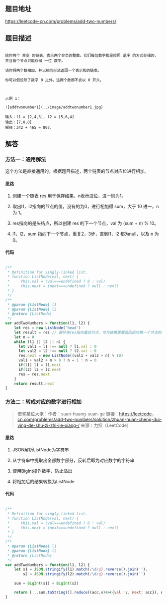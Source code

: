 ## 题目地址

https://leetcode-cn.com/problems/add-two-numbers/

## 题目描述

```

给你两个 非空 的链表，表示两个非负的整数。它们每位数字都是按照 逆序 的方式存储的，并且每个节点只能存储 一位 数字。

请你将两个数相加，并以相同形式返回一个表示和的链表。

你可以假设除了数字 0 之外，这两个数都不会以 0 开头。

 

示例 1：

![addtwonumber1](../image/addtwonumber1.jpg)

输入：l1 = [2,4,3], l2 = [5,6,4]
输出：[7,0,8]
解释：342 + 465 = 807.

```

## 解答

### 方法一：通用解法

这个方法是直接通用的。根据题目描述，两个链表的节点对应位进行相加。

#### 思路

1. 创建一个链表 res 用于保存结果，n表示进位，进一则为1。

2. 取出l1，l2指向的节点的值，没有的为0，进行相加得 sum，大于 10 进一，n 为 1。

3. res指向的是头结点，所以创建 res 的下一个节点，val 为 (sum + n) % 10。

4. l1，l2，sum 指向下一个节点，重复2，3步，直到l1，l2 都为null，以及 n 为0。

#### 代码

```js

/**
 * Definition for singly-linked list.
 * function ListNode(val, next) {
 *     this.val = (val===undefined ? 0 : val)
 *     this.next = (next===undefined ? null : next)
 * }
 */
/**
 * @param {ListNode} l1
 * @param {ListNode} l2
 * @return {ListNode}
 */
var addTwoNumbers = function(l1, l2) {
    let res = new ListNode('head')
    let result = res // 循环完res指向最后节点，作为结果需要返回指向第一个节点的指针
    let n = 0
    while (l1 || l2 || n) {
      let val1 = l1 !== null ? l1.val : 0
      let val2 = l2 !== null ? l2.val : 0
      res.next = new ListNode((val1 + val2 + n) % 10)
      val1 + val2 + n > 9 ? n = 1 : n = 0
      if(l1) l1 = l1.next
      if(l2) l2 = l2.next
      res = res.next
    }
    return result.next
}

```

### 方法二：转成对应的数字进行相加

 >借鉴某位大佬：作者：suan-huang-suan-ge
 >链接：https://leetcode-cn.com/problems/add-two-numbers/solution/zhuan-huan-cheng-dui-ying-de-shu-zi-zhi-jie-xiang-/
 >来源：力扣（LeetCode）

#### 思路

1. JSON解析ListNode为字符串

2. 从字符串中提取出全部数字部分，反转后即为对应数字的字符串

3. 使用BigInt操作数字，防止溢出

4. 将相加后的结果转换为ListNode

#### 代码

```js

/**
 * Definition for singly-linked list.
 * function ListNode(val, next) {
 *     this.val = (val===undefined ? 0 : val)
 *     this.next = (next===undefined ? null : next)
 * }
 */
/**
 * @param {ListNode} l1
 * @param {ListNode} l2
 * @return {ListNode}
 */
var addTwoNumbers = function(l1, l2) {
    let s1 = JSON.stringify(l1).match(/\d/g).reverse().join(''),
        s2 = JSON.stringify(l2).match(/\d/g).reverse().join('')
    
    sum = BigInt(s1) + BigInt(s2)

    return [...sum.toString()].reduce((acc,v)=>({val: v, next: acc}), null)
}

```
